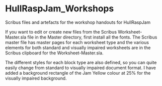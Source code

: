 # HullRaspJam_Workshops
Scribus files and artefacts for the workshop handouts for HullRaspJam

If you want to edit or create new files from the Scribus Worksheet-Master.sla file in the Master directory, first install all the 
fonts. The Scribus master file has master pages for each worksheet type and the various elements for both standard and visually 
impaired worksheets are in the Scribus clipboard for the Worksheet-Master.sla.

The different styles for each block type are also defined, so you can quite easily change from standard to visually impaired 
document format. I have added a background rectangle of the Jam Yellow colour at 25% for the visually impaired background.
